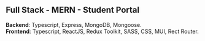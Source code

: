 ##  Full Stack - MERN - Student Portal
**Backend**: Typescript, Express, MongoDB, Mongoose.<br>
**Frontend**: Typescript, ReactJS, Redux Toolkit, SASS, CSS, MUI, Rect Router.

